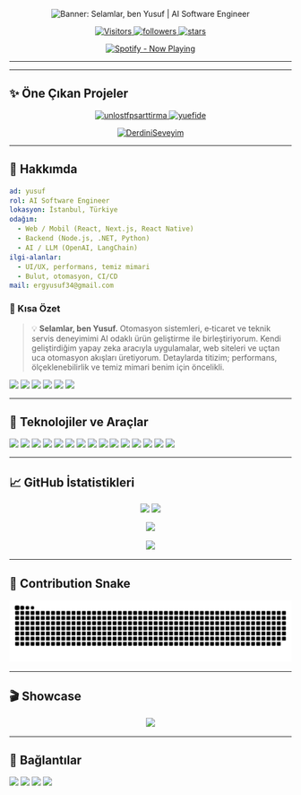 

<p align="center">
  <img src="https://capsule-render.vercel.app/api?type=wave&height=160&color=0:00D1B2,100:0ea5e9&text=Selamlar,%20ben%20Yusuf&fontAlign=50&fontAlignY=40&fontColor=ffffff&desc=AI%20Software%20Engineer&descAlign=50&descAlignY=70" alt="Banner: Selamlar, ben Yusuf | AI Software Engineer" />
</p>

<p align="center">
  <a href="#">
  <img alt="Visitors" src="https://komarev.com/ghpvc/?username=yuefdev&style=for-the-badge&color=0ea5e9&label=PROFILE+VIEWS" />
  </a>
  <a href="https://github.com/yuefdev?tab=followers">
    <img alt="followers" src="https://img.shields.io/github/followers/yuefdev?label=FOLLOWERS&style=for-the-badge&color=22c55e" />
  </a>
  <a href="https://github.com/yuefdev?tab=repositories">
    <img alt="stars" src="https://img.shields.io/github/stars/yuefdev?affiliations=OWNER&style=for-the-badge&color=f59e0b" />
  </a>
</p>
  <!-- Spotify: Kittinanx hosted küçük yatay widget (natemoo-re teması) -->
  <p align="center">
    <a href="https://spotify-github-profile.kittinanx.com/api/view.svg?uid=31ss2ow47bcuyrymoaneq44tipcy&redirect=true" target="_blank" rel="noreferrer">
      <img height="86" src="https://spotify-github-profile.kittinanx.com/api/view.svg?uid=31ss2ow47bcuyrymoaneq44tipcy&cover_image=true&theme=natemoo-re&show_offline=false&background_color=121212&interchange=false&bar_color=53b14f&bar_color_cover=false" alt="Spotify - Now Playing" />
    </a>
  </p>

  ---
---

## ✨ Öne Çıkan Projeler

<p align="center">
  <a href="https://github.com/yuefdev/unlostfpsarttirma">
    <img src="https://github-readme-stats.vercel.app/api/pin/?username=yuefdev&repo=unlostfpsarttirma&theme=tokyonight&hide_border=true" alt="unlostfpsarttirma" />
  </a>
  <a href="https://github.com/yuefdev/yuefide">
    <img src="https://github-readme-stats.vercel.app/api/pin/?username=yuefdev&repo=yuefide&theme=tokyonight&hide_border=true" alt="yuefide" />
  </a>
</p>

<p align="center">
  <a href="https://github.com/yuefdev/DerdiniSeveyim">
    <img src="https://github-readme-stats.vercel.app/api/pin/?username=yuefdev&repo=DerdiniSeveyim&theme=tokyonight&hide_border=true" alt="DerdiniSeveyim" />
  </a>
</p>

---

## 🚀 Hakkımda

```yaml
ad: yusuf
rol: AI Software Engineer
lokasyon: İstanbul, Türkiye
odağım:
  - Web / Mobil (React, Next.js, React Native)
  - Backend (Node.js, .NET, Python)
  - AI / LLM (OpenAI, LangChain)
ilgi-alanlar:
  - UI/UX, performans, temiz mimari
  - Bulut, otomasyon, CI/CD
mail: ergyusuf34@gmail.com
```

### 📝 Kısa Özet

> 💡
> <b>Selamlar, ben Yusuf.</b> Otomasyon sistemleri, e‑ticaret ve teknik servis deneyimimi
> AI odaklı ürün geliştirme ile birleştiriyorum. Kendi geliştirdiğim yapay zeka
> aracıyla uygulamalar, web siteleri ve uçtan uca otomasyon akışları üretiyorum.
> Detaylarda titizim; performans, ölçeklenebilirlik ve temiz mimari benim için öncelikli.

<p>
  <img src="https://img.shields.io/badge/AI%20Automation-0ea5e9?style=flat&logo=sparkfun&logoColor=white" />
  <img src="https://img.shields.io/badge/E--commerce-22c55e?style=flat&logo=shopify&logoColor=white" />
  <img src="https://img.shields.io/badge/Tech%20Service-64748b?style=flat&logo=windows&logoColor=white" />
  <img src="https://img.shields.io/badge/Web%20Apps-06b6d4?style=flat&logo=nextdotjs&logoColor=white" />
  <img src="https://img.shields.io/badge/Automation%20Pipelines-f59e0b?style=flat&logo=githubactions&logoColor=white" />
  <img src="https://img.shields.io/badge/Clean%20Architecture-9333ea?style=flat&logo=awslambda&logoColor=white" />
  
</p>

---

## 🧰 Teknolojiler ve Araçlar

<p>
  <!-- Diller -->
  <img src="https://img.shields.io/badge/JavaScript-323330?style=for-the-badge&logo=javascript&logoColor=F7DF1E" />
  <img src="https://img.shields.io/badge/TypeScript-3178C6?style=for-the-badge&logo=typescript&logoColor=white" />
  <img src="https://img.shields.io/badge/Python-3776AB?style=for-the-badge&logo=python&logoColor=white" />
  <img src="https://img.shields.io/badge/C%23-239120?style=for-the-badge&logo=c-sharp&logoColor=white" />
  <!-- Frontend -->
  <img src="https://img.shields.io/badge/React-20232A?style=for-the-badge&logo=react&logoColor=61DAFB" />
  <img src="https://img.shields.io/badge/Next.js-000000?style=for-the-badge&logo=nextdotjs&logoColor=white" />
  <img src="https://img.shields.io/badge/TailwindCSS-06B6D4?style=for-the-badge&logo=tailwindcss&logoColor=white" />
  <!-- Backend & DevOps -->
  <img src="https://img.shields.io/badge/Node.js-339933?style=for-the-badge&logo=nodedotjs&logoColor=white" />
  <img src="https://img.shields.io/badge/.NET-512BD4?style=for-the-badge&logo=dotnet&logoColor=white" />
  <img src="https://img.shields.io/badge/Express-000000?style=for-the-badge&logo=express&logoColor=white" />
  <img src="https://img.shields.io/badge/Docker-2496ED?style=for-the-badge&logo=docker&logoColor=white" />
  <img src="https://img.shields.io/badge/GitHub%20Actions-2088FF?style=for-the-badge&logo=githubactions&logoColor=white" />
  <!-- Veritabanı & Bulut -->
  <img src="https://img.shields.io/badge/PostgreSQL-4169E1?style=for-the-badge&logo=postgresql&logoColor=white" />
  <img src="https://img.shields.io/badge/Redis-DC382D?style=for-the-badge&logo=redis&logoColor=white" />
  <img src="https://img.shields.io/badge/Azure-0078D4?style=for-the-badge&logo=microsoftazure&logoColor=white" />
</p>

---

## 📈 GitHub İstatistikleri

<p align="center">
  <img height="165" src="https://github-readme-stats.vercel.app/api?username=yuefdev&show_icons=true&theme=tokyonight&hide_border=true&custom_title=GitHub%20Stats" />
  <img height="165" src="https://github-readme-stats.vercel.app/api/top-langs/?username=yuefdev&layout=compact&theme=tokyonight&hide_border=true" />
</p>

<p align="center">
  <img src="https://github-readme-streak-stats.herokuapp.com?user=yuefdev&theme=tokyonight&hide_border=true" />
</p>

<p align="center">
  <a href="https://github-profile-trophy.vercel.app/?username=yuefdev&theme=algolia&margin-w=10&margin-h=10">
    <img src="https://github-profile-trophy.vercel.app/?username=yuefdev&theme=algolia&no-bg=true&no-frame=true&column=7" />
  </a>
</p>

---

## 🐍 Contribution Snake

<p align="center">
  <picture>
    <source media="(prefers-color-scheme: dark)" srcset="https://raw.githubusercontent.com/yuefdev/yuefdev/output/github-contribution-grid-snake-dark.svg" />
    <img alt="snake" src="https://raw.githubusercontent.com/yuefdev/yuefdev/output/github-contribution-grid-snake.svg" />
  </picture>
</p>

---

## 🎬 Showcase

<p align="center">
  <img src="https://media.giphy.com/media/26tn33aiTi1jkl6H6/giphy.gif" width="400" />
</p>

---

## 🔗 Bağlantılar

<p>
  <a href="https://github.com/yuefdev" target="_blank"><img src="https://img.shields.io/badge/GitHub-181717?style=for-the-badge&logo=github&logoColor=white" /></a>
  <a href="https://www.linkedin.com/in/yusuf-efe-ergino%C4%9Flu-b14512336/" target="_blank"><img src="https://img.shields.io/badge/LinkedIn-0A66C2?style=for-the-badge&logo=linkedin&logoColor=white" /></a>
  <a href="https://instagram.com/sonfeciaraba" target="_blank"><img src="https://img.shields.io/badge/Instagram-E4405F?style=for-the-badge&logo=instagram&logoColor=white" /></a>
  <a href="mailto:ergyusuf34@gmail.com"><img src="https://img.shields.io/badge/Email-EA4335?style=for-the-badge&logo=gmail&logoColor=white" /></a>
</p>

